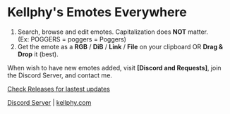 # Kellphy's Emotes Everywhere
1. Search, browse and edit emotes. Capitalization does **NOT** matter.\
(Ex: POGGERS = poggers = Poggers)
2. Get the emote as a **RGB** / **DiB** / **Link** / **File** on your clipboard OR **Drag & Drop** it (best).

When wish to have new emotes added, visit **[Discord and Requests]**, join the Discord Server, and contact me.

[Check Releases for lastest updates](https://github.com/Kellphy/EmotesEverywhere/releases)

[Discord Server](https://discord.gg/ycYmMmP/) | [kellphy.com](https://kellphy.com/)